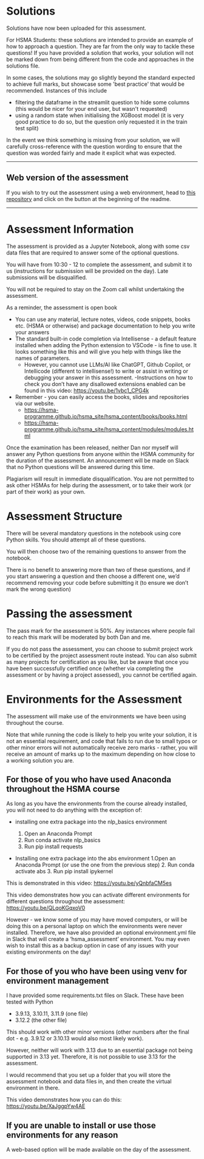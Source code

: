 # Solutions

Solutions have now been uploaded for this assessment.

For HSMA Students: these solutions are intended to provide an example of how to approach a question. They are far from the only way to tackle these questions! If you have provided a solution that works, your solution will not be marked down from being different from the code and approaches in the solutions file.

In some cases, the solutions may go slightly beyond the standard expected to achieve full marks, but showcase some 'best practice' that would be recommended. Instances of this include

- filtering the dataframe in the streamlit question to hide some columns (this would be nicer for your end user, but wasn't requested)
- using a random state when initialising the XGBoost model (it is very good practice to do so, but the question only requested it in the train test split) 

In the event we think something is missing from your solution, we will carefully cross-reference with the question wording to ensure that the question was worded fairly and made it explicit what was expected. 

---

## Web version of the assessment

If you wish to try out the assessment using a web environment, head to [this repository](https://github.com/hsma-programme/hsma6_assessment_WEB) and click on the button at the beginning of the readme.

---

# Assessment Information

The assessment is provided as a Jupyter Notebook, along with some csv data files that are required to answer some of the optional questions.

You will have from 10:30 - 12 to complete the assessment, and submit it to us (instructions for submission will be provided on the day).  Late submissions will be disqualified.

You will not be required to stay on the Zoom call whilst undertaking the assessment.

As a reminder, the assessment is open book

- You can use any material, lecture notes, videos, code snippets, books etc. (HSMA or otherwise) and package documentation to help you write your answers
- The standard built-in code completion via Intellisense - a default feature installed when adding the Python extension to VSCode - is fine to use. It looks something like this and will give you help with things like the names of parameters.
  - However, you cannot use LLMs/AI like ChatGPT, Github Copilot, or Intellicode (different to intellisense!) to write or assist in writing or debugging your answer in this assessment.
  -Instructions on how to check you don’t have any disallowed extensions enabled can be found in this video: https://youtu.be/1vbc1_CPG4k
- Remember - you can easily access the books, slides and repositories via our website.
  - https://hsma-programme.github.io/hsma_site/hsma_content/books/books.html
  - https://hsma-programme.github.io/hsma_site/hsma_content/modules/modules.html

Once the examination has been released, neither Dan nor myself will answer any Python questions from anyone within the HSMA community for the duration of the assessment.  An announcement will be made on Slack that no Python questions will be answered during this time.

Plagiarism will result in immediate disqualification.  You are not permitted to ask other HSMAs for help during the assessment, or to take their work (or part of their work) as your own.

# Assessment Structure
There will be several mandatory questions in the notebook using core Python skills. You should attempt all of these questions.

You will then choose two of the remaining questions to answer from the notebook.

There is no benefit to answering more than two of these questions, and if you start answering a question and then choose a different one, we’d recommend removing your code before submitting it (to ensure we don’t mark the wrong question)

# Passing the assessment

The pass mark for the assessment is 50%. Any instances where people fail to reach this mark will be moderated by both Dan and me.

If you do not pass the assessment, you can choose to submit project work to be certified by the project assessment route instead.  You can also submit as many projects for certification as you like, but be aware that once you have been successfully certified once (whether via completing the assessment or by having a project assessed), you cannot be certified again.

# Environments for the Assessment

The assessment will make use of the environments we have been using throughout the course.

Note that while running the code is likely to help you write your solution, it is not an essential requirement, and code that fails to run due to small typos or other minor errors will not automatically receive zero marks - rather, you will receive an amount of marks up to the maximum depending on how close to a working solution you are.

## For those of you who have used Anaconda throughout the HSMA course

As long as you have the environments from the course already installed, you will not need to do anything with the exception of:

- installing one extra package into the nlp_basics environment
	1. Open an Anaconda Prompt
  2. Run conda activate nlp_basics
  3. Run pip install requests

- Installing one extra package into the abs environment
	1.Open an Anaconda Prompt (or use the one from the previous step)
  2. Run conda activate abs
  3. Run pip install ipykernel

This is demonstrated in this video:  https://youtu.be/yQnbfaCM5es

This video demonstrates how you can activate different environments for different questions throughout the assessment:  https://youtu.be/QLqoKGqxoV0

However - we know some of you may have moved computers, or will be doing this on a personal laptop on which the environments were never installed. Therefore, we have also provided an optional environment.yml file in Slack that will create a ‘hsma_assessment’ environment. You may even wish to install this as a backup option in case of any issues with your existing environments on the day!

## For those of you who have been using venv for environment management

I have provided some requirements.txt files on Slack. These have been tested with Python

- 3.9.13, 3.10.11, 3.11.9 (one file)
- 3.12.2 (the other file)

This should work with other minor versions (other numbers after the final dot - e.g. 3.9.12 or 3.10.13 would also most likely work).

However, neither will work with 3.13 due to an essential package not being supported in 3.13 yet. Therefore, it is not possible to use 3.13 for the assessment.

I would recommend that you set up a folder that you will store the assessment notebook and data files in, and then create the virtual environment in there.

This video demonstrates how you can do this: https://youtu.be/XaJggpYw4AE

## If you are unable to install or use those environments for any reason

A web-based option will be made available on the day of the assessment.
